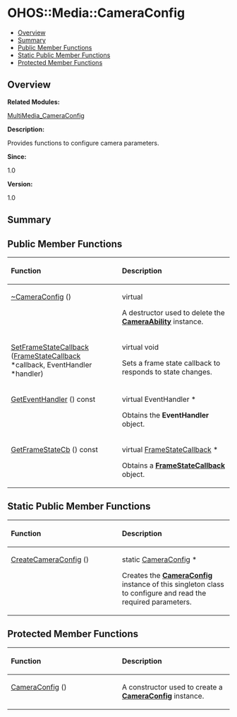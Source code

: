 # OHOS::Media::CameraConfig<a name="EN-US_TOPIC_0000001055198144"></a>

-   [Overview](#section367535151165632)
-   [Summary](#section416551332165632)
-   [Public Member Functions](#pub-methods)
-   [Static Public Member Functions](#pub-static-methods)
-   [Protected Member Functions](#pro-methods)

## **Overview**<a name="section367535151165632"></a>

**Related Modules:**

[MultiMedia\_CameraConfig](multimedia_cameraconfig.md)

**Description:**

Provides functions to configure camera parameters. 

**Since:**

1.0

**Version:**

1.0

## **Summary**<a name="section416551332165632"></a>

## Public Member Functions<a name="pub-methods"></a>

<a name="table311755662165632"></a>
<table><thead align="left"><tr id="row268560720165632"><th class="cellrowborder" valign="top" width="50%" id="mcps1.1.3.1.1"><p id="p1518227632165632"><a name="p1518227632165632"></a><a name="p1518227632165632"></a>Function</p>
</th>
<th class="cellrowborder" valign="top" width="50%" id="mcps1.1.3.1.2"><p id="p1123021940165632"><a name="p1123021940165632"></a><a name="p1123021940165632"></a>Description</p>
</th>
</tr>
</thead>
<tbody><tr id="row1409983801165632"><td class="cellrowborder" valign="top" width="50%" headers="mcps1.1.3.1.1 "><p id="p1710302049165632"><a name="p1710302049165632"></a><a name="p1710302049165632"></a><a href="multimedia_cameraconfig.md#ga6730b1ff3808a97fe7095c1cd016d47c">~CameraConfig</a> ()</p>
</td>
<td class="cellrowborder" valign="top" width="50%" headers="mcps1.1.3.1.2 "><p id="p852815311165632"><a name="p852815311165632"></a><a name="p852815311165632"></a>virtual </p>
<p id="p456277276165632"><a name="p456277276165632"></a><a name="p456277276165632"></a>A destructor used to delete the <strong id="b1067788601165632"><a name="b1067788601165632"></a><a name="b1067788601165632"></a><a href="ohos-media-cameraability.md">CameraAbility</a></strong> instance. </p>
</td>
</tr>
<tr id="row879896026165632"><td class="cellrowborder" valign="top" width="50%" headers="mcps1.1.3.1.1 "><p id="p1053079439165632"><a name="p1053079439165632"></a><a name="p1053079439165632"></a><a href="multimedia_cameraconfig.md#gaf6d7f82e9439dce13b0213f84a35ab59">SetFrameStateCallback</a> (<a href="ohos-media-framestatecallback.md">FrameStateCallback</a> *callback, EventHandler *handler)</p>
</td>
<td class="cellrowborder" valign="top" width="50%" headers="mcps1.1.3.1.2 "><p id="p522484150165632"><a name="p522484150165632"></a><a name="p522484150165632"></a>virtual void </p>
<p id="p472186924165632"><a name="p472186924165632"></a><a name="p472186924165632"></a>Sets a frame state callback to responds to state changes. </p>
</td>
</tr>
<tr id="row927781870165632"><td class="cellrowborder" valign="top" width="50%" headers="mcps1.1.3.1.1 "><p id="p1000252284165632"><a name="p1000252284165632"></a><a name="p1000252284165632"></a><a href="multimedia_cameraconfig.md#ga65d8bb0bd5d996e51e4c6fa12a33931b">GetEventHandler</a> () const</p>
</td>
<td class="cellrowborder" valign="top" width="50%" headers="mcps1.1.3.1.2 "><p id="p1091575572165632"><a name="p1091575572165632"></a><a name="p1091575572165632"></a>virtual EventHandler * </p>
<p id="p1060453604165632"><a name="p1060453604165632"></a><a name="p1060453604165632"></a>Obtains the <strong id="b200622442165632"><a name="b200622442165632"></a><a name="b200622442165632"></a>EventHandler</strong> object. </p>
</td>
</tr>
<tr id="row1834885067165632"><td class="cellrowborder" valign="top" width="50%" headers="mcps1.1.3.1.1 "><p id="p413158889165632"><a name="p413158889165632"></a><a name="p413158889165632"></a><a href="multimedia_cameraconfig.md#gae4864312836d34b9ad56675ed3e523a1">GetFrameStateCb</a> () const</p>
</td>
<td class="cellrowborder" valign="top" width="50%" headers="mcps1.1.3.1.2 "><p id="p1546428602165632"><a name="p1546428602165632"></a><a name="p1546428602165632"></a>virtual <a href="ohos-media-framestatecallback.md">FrameStateCallback</a> * </p>
<p id="p2135762901165632"><a name="p2135762901165632"></a><a name="p2135762901165632"></a>Obtains a <strong id="b44588528165632"><a name="b44588528165632"></a><a name="b44588528165632"></a><a href="ohos-media-framestatecallback.md">FrameStateCallback</a></strong> object. </p>
</td>
</tr>
</tbody>
</table>

## Static Public Member Functions<a name="pub-static-methods"></a>

<a name="table2058747211165632"></a>
<table><thead align="left"><tr id="row2132909137165632"><th class="cellrowborder" valign="top" width="50%" id="mcps1.1.3.1.1"><p id="p1604682860165632"><a name="p1604682860165632"></a><a name="p1604682860165632"></a>Function</p>
</th>
<th class="cellrowborder" valign="top" width="50%" id="mcps1.1.3.1.2"><p id="p480978390165632"><a name="p480978390165632"></a><a name="p480978390165632"></a>Description</p>
</th>
</tr>
</thead>
<tbody><tr id="row441053106165632"><td class="cellrowborder" valign="top" width="50%" headers="mcps1.1.3.1.1 "><p id="p1122800542165632"><a name="p1122800542165632"></a><a name="p1122800542165632"></a><a href="multimedia_cameraconfig.md#ga26f37610abb783b48d3e94662523fa94">CreateCameraConfig</a> ()</p>
</td>
<td class="cellrowborder" valign="top" width="50%" headers="mcps1.1.3.1.2 "><p id="p1727843336165632"><a name="p1727843336165632"></a><a name="p1727843336165632"></a>static <a href="ohos-media-cameraconfig.md">CameraConfig</a> * </p>
<p id="p1340320215165632"><a name="p1340320215165632"></a><a name="p1340320215165632"></a>Creates the <strong id="b1156082362165632"><a name="b1156082362165632"></a><a name="b1156082362165632"></a><a href="ohos-media-cameraconfig.md">CameraConfig</a></strong> instance of this singleton class to configure and read the required parameters. </p>
</td>
</tr>
</tbody>
</table>

## Protected Member Functions<a name="pro-methods"></a>

<a name="table316031151165632"></a>
<table><thead align="left"><tr id="row241912167165632"><th class="cellrowborder" valign="top" width="50%" id="mcps1.1.3.1.1"><p id="p316116733165632"><a name="p316116733165632"></a><a name="p316116733165632"></a>Function</p>
</th>
<th class="cellrowborder" valign="top" width="50%" id="mcps1.1.3.1.2"><p id="p1908849454165632"><a name="p1908849454165632"></a><a name="p1908849454165632"></a>Description</p>
</th>
</tr>
</thead>
<tbody><tr id="row701603792165632"><td class="cellrowborder" valign="top" width="50%" headers="mcps1.1.3.1.1 "><p id="p1900153896165632"><a name="p1900153896165632"></a><a name="p1900153896165632"></a><a href="multimedia_cameraconfig.md#ga6cca70f5dea34d6ede94d0b258c0a350">CameraConfig</a> ()</p>
</td>
<td class="cellrowborder" valign="top" width="50%" headers="mcps1.1.3.1.2 "><p id="p239717881165632"><a name="p239717881165632"></a><a name="p239717881165632"></a> </p>
<p id="p456981894165632"><a name="p456981894165632"></a><a name="p456981894165632"></a>A constructor used to create a <strong id="b1552706874165632"><a name="b1552706874165632"></a><a name="b1552706874165632"></a><a href="ohos-media-cameraconfig.md">CameraConfig</a></strong> instance. </p>
</td>
</tr>
</tbody>
</table>

